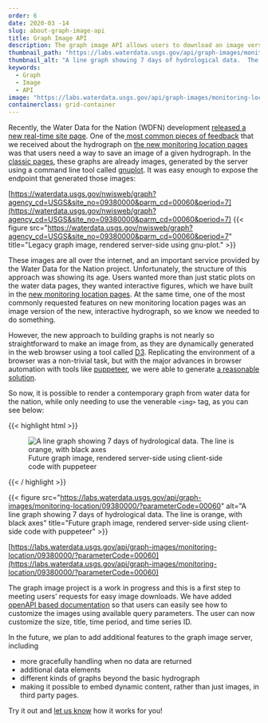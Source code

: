 ```yaml
---
order: 6
date: 2020-03 -14
slug: about-graph-image-api
title: Graph Image API
description: The graph image API allows users to download an image version of the new dynamic hydrograph that is on the next generation monitoring location pages.
thumbnail_path: "https://labs.waterdata.usgs.gov/api/graph-images/monitoring-location/09380000/?parameterCode=00060&width=300&period=P7D"
thumbnail_alt: "A line graph showing 7 days of hydrological data.  The line is orange, with black axes"
keywords:
  - Graph
  - Image
  - API
image: "https://labs.waterdata.usgs.gov/api/graph-images/monitoring-location/09380000/?parameterCode=00060&width=300&period=P7D"
containerclass: grid-container
---
```


Recently, the Water Data for the Nation (WDFN) development [released a new real-time site page](https://waterdata.usgs.gov/blog/wdfn-tng/). One of the[ most common pieces of feedback](https://waterdata.usgs.gov/blog/wdfn-firstlook/) that we received about the hydrograph on [the new monitoring location pages](https://waterdata.usgs.gov/monitoring-location/09380000/) was that users need a way to save an image of a given hydrograph. In the [classic pages](https://waterdata.usgs.gov/nwis/uv?site_no=09380000)[,](https://waterdata.usgs.gov/nwis/uv?site_no=09380000) these graphs are already images, generated by the server using a command line tool called [gnuplot](http://www.gnuplot.info/). It was easy enough to expose the endpoint that generated those images:

[https://waterdata.usgs.gov/nwisweb/graph?agency_cd=USGS&site_no=09380000&parm_cd=00060&period=7](https://waterdata.usgs.gov/nwisweb/graph?agency_cd=USGS&site_no=09380000&parm_cd=00060&period=7)
{{< figure src="https://waterdata.usgs.gov/nwisweb/graph?agency_cd=USGS&site_no=09380000&parm_cd=00060&period=7" title="Legacy graph image, rendered server-side using gnu-plot." >}}

These images are all over the internet, and an important service provided by the Water Data for the Nation project.  Unfortunately, the structure of this approach was showing its age.  Users wanted more than just static plots on the water data pages, they wanted interactive figures, which we have built in the [new monitoring location pages](https://waterdata.usgs.gov/blog/wdfn-tng/).  At the same time, one of the most commonly requested features on new monitoring location pages was an image version of the new, interactive hydrograph, so we know we needed to do something.

However, the new approach to building graphs is not nearly so straightforward to make an image from, as they are dynamically generated in the web browser using a tool called [D3](https://d3js.org/). Replicating the environment of a browser was a non-trivial task, but with the major advances in browser automation with tools like [puppeteer](https://developers.google.com/web/tools/puppeteer/), we were able to generate [a reasonable solution](https://github.com/usgs/waterdataui/tree/master/graph-server).

So now, it is possible to render a contemporary graph from water data for the nation, while only needing to use the venerable `<img>` tag, as you can see below:


{{< highlight html >}}
<figure>
    <img 
    src="https://labs.waterdata.usgs.gov/api/graph-images/monitoring-location/09380000/?parameterCode=00060"
    alt="A line graph showing 7 days of hydrological data.  The line is orange, with black axes"
    >
    <figcaption>
      Future graph image, rendered server-side using client-side code with puppeteer
    </figcaption>
</figure>
{{< / highlight >}}



{{< figure src="https://labs.waterdata.usgs.gov/api/graph-images/monitoring-location/09380000/?parameterCode=00060" alt="A line graph showing 7 days of hydrological data.  The line is orange, with black axes" title="Future graph image, rendered server-side using client-side code with puppeteer" >}}

[https://labs.waterdata.usgs.gov/api/graph-images/monitoring-location/09380000/?parameterCode=00060](https://labs.waterdata.usgs.gov/api/graph-images/monitoring-location/09380000/?parameterCode=00060)



The graph image project is a work in progress and this is a first step to meeting users’ requests for 
easy image downloads. We have added [openAPI based documentation](https://labs.waterdata.usgs.gov/api/graph-images/api-docs/) so that users can easily see how to customize
the images using available query parameters. The user can now customize the size, title, time period, and time series ID.

In the future, we plan to add additional features to the graph image server, including

* more gracefully handling when no data are returned
* additional data elements
* different kinds of graphs beyond the basic hydrograph
* making it possible to embed dynamic content, rather than just images, in third party pages.


Try it out and [let us know](https://water.usgs.gov/contact/gsanswers?pemail=gs-w-ks_NWISWeb_Data_Inquiries&subject=Site+Number%3A+07144100&viewnote=%3CH1%3EUSGS+NWIS+Feedback+Request%3C%2FH1%3E%3Cp%3E%3Cb%3EPlease+enter+a+subject+in+the+form+below+that+briefly+summarizes+your+request%3C%2Fb%3E%3C%2Fp%3E) how it works for you!
